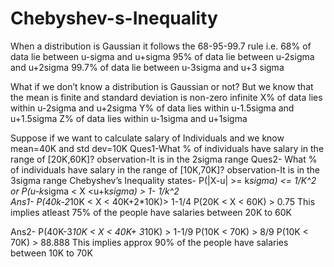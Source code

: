 # Chebyshev-s-Inequality
When a distribution is Gaussian it follows the 68-95-99.7 rule i.e.
68% of data lie between u-sigma and u+sigma 
95% of data lie between u-2sigma and u+2sigma
99.7% of data lie between u-3sigma and u+3 sigma

What if we don’t know a distribution is Gaussian or not?
But we know that the mean is finite and standard deviation is non-zero infinite
X% of data lies within u-2sigma and u+2sigma
Y% of data lies within u-1.5sigma and u+1.5sigma
Z% of data lies within u-1sigma and u+1sigma

Suppose if we want to calculate salary of Individuals and we know mean=40K and std dev=10K
Ques1-What % of individuals have salary in the range of [20K,60K]?
observation-It is in the 2sigma range
Ques2- What % of individuals have salary in the range of [10K,70K]?
observation-It is in the 3sigma range
Chebyshev’s Inequality states-
P(|X-u| >= k*sigma) <= 1/K^2
or
P(u-k*sigma < X <u+k*sigma) > 1- 1/k^2     
Ans1- 
P(40k-2*10K < X < 40K+2*10K)> 1-1/4
P(20K < X < 60K) > 0.75
This implies atleast 75% of the people have salaries between 20K to 60K

Ans2-
P(40K-3*10K < X < 40K+ 3*10K) > 1-1/9
P(10K < 70K) > 8/9
P(10K < 70K) > 88.888
This implies approx 90% of the people have salaries between 10K to 70K
